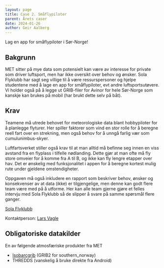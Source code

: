 ```yaml
---
layout: page
title: Case 2. Småflypiloter
parent: Årets caser
date: 2024-01-26
author: Geir Aalberg
---
```


Lag en app for småflypiloter i Sør-Norge!

## Bakgrunn

MET sitter på mye data som potensielt kan være av interesse for private som
driver luftsport, men har ikke oversikt over behov og ønsker. Sola Flyklubb har
sagt seg villige til å være ressurspersoner og hjelpe studentene med å lage en
app for småflypiloter, evt andre luftsportsutøvere. Vi holder også på å legge ut
GRIB-filer for Avinor for hele Sør-Norge som kanskje kan brukes på mobil (har
brukt dette selv på båt).

## Krav

Teamene må utrede behovet for meteorologiske data blant hobbypiloter for å
planlegge flyturer. Her spiller faktorer som vind en stor rolle for å beregne
reell fart over en strekning, men også behov for å unngå farlig vær som
cumulunimbus-skyer.

Luftfartsverket stiller også krav til at man alltid må
befinne seg innen en viss avstand fra en flyplass i tilfelle nødlanding.
Dette gjør at man ofte må fly store omveier for å komme fra A til B, og ikke
kan fly lengre etapper over hav. Det er ønskelig med funksjonalitet i appen
for å beregne kortest mulig rute under gjeldene omstendigheter.

Oppgaven må også inkludere en rapport som beskriver behov, ønsker og
konsekvenser av at data (ikke) er tilgjengelige, men denne kan godt flere team
være med på å utforme. Her kan alle team gjerne gjøre et felles intervju med
Sola Flyklubb så de slipper å svare på samme spørsmål flere ganger.

[Sola Flyklubb](https://www.solaflyklubb.no/)

Kontaktperson: [Lars Vagle](https://www.solaflyklubb.no/kontakt-oss)

## Obligatoriske datakilder

En av følgende atmosfæriske produkter fra MET

- [Isobarcgrib](https://api.met.no/weatherapi/isobaricgrib/1.0/documentation) (GRIB2 for southern_norway)
- THREDDS (vanskelig å bruke direkte fra Android)
